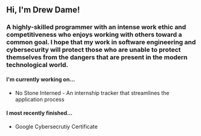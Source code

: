 <h2> Hi, I'm Drew Dame!</h2>
<h3>A highly-skilled programmer with an intense work ethic and competitiveness who enjoys working with others toward a common goal. I hope that my work in software engineering and cybersecurity will protect those who are unable to protect themselves from the dangers that are present in the modern technological world.</h3>

<h4>I'm currently working on...</h4>
<ul>
  <li>No Stone Interned - An internship tracker that streamlines the application process</li>
</ul>
<h4>I most recently finished...</h4>
<ul>
  <li>Google Cybersecrutiy Certificate</li>
</ul>
